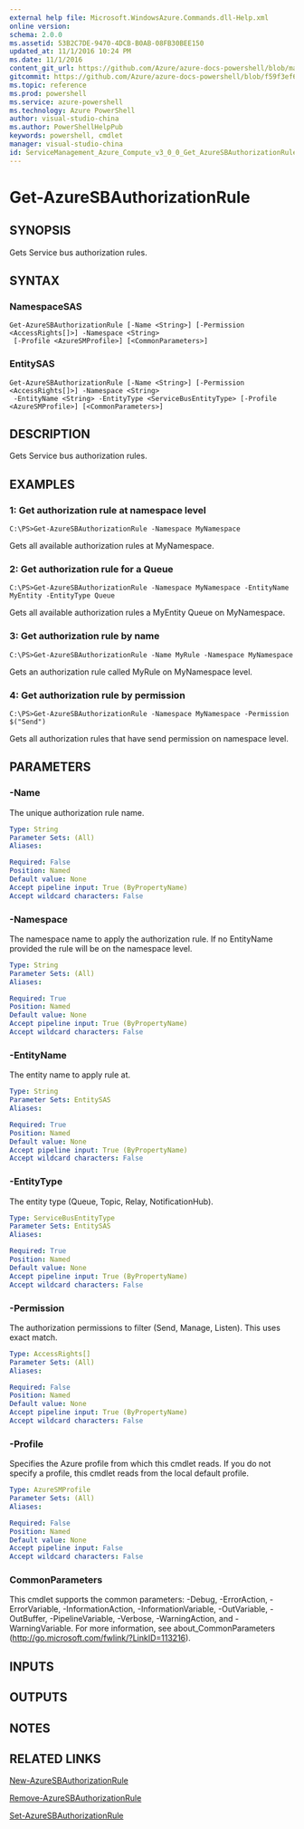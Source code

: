 ```yaml
---
external help file: Microsoft.WindowsAzure.Commands.dll-Help.xml
online version: 
schema: 2.0.0
ms.assetid: 53B2C7DE-9470-4DCB-B0AB-08FB30BEE150
updated_at: 11/1/2016 10:24 PM
ms.date: 11/1/2016
content_git_url: https://github.com/Azure/azure-docs-powershell/blob/master/azureps-cmdlets-docs/ServiceManagement/Azure.Compute/v3.0.0/Get-AzureSBAuthorizationRule.md
gitcommit: https://github.com/Azure/azure-docs-powershell/blob/f59f3ef60bc592383812213e69fd77ba950759ed/azureps-cmdlets-docs/ServiceManagement/Azure.Compute/v3.0.0/Get-AzureSBAuthorizationRule.md
ms.topic: reference
ms.prod: powershell
ms.service: azure-powershell
ms.technology: Azure PowerShell
author: visual-studio-china
ms.author: PowerShellHelpPub
keywords: powershell, cmdlet
manager: visual-studio-china
id: ServiceManagement_Azure_Compute_v3_0_0_Get_AzureSBAuthorizationRule_md
---
```


# Get-AzureSBAuthorizationRule

## SYNOPSIS
Gets Service bus authorization rules.

## SYNTAX

### NamespaceSAS
```
Get-AzureSBAuthorizationRule [-Name <String>] [-Permission <AccessRights[]>] -Namespace <String>
 [-Profile <AzureSMProfile>] [<CommonParameters>]
```

### EntitySAS
```
Get-AzureSBAuthorizationRule [-Name <String>] [-Permission <AccessRights[]>] -Namespace <String>
 -EntityName <String> -EntityType <ServiceBusEntityType> [-Profile <AzureSMProfile>] [<CommonParameters>]
```

## DESCRIPTION
Gets Service bus authorization rules.

## EXAMPLES

### 1: Get authorization rule at namespace level
```
C:\PS>Get-AzureSBAuthorizationRule -Namespace MyNamespace
```

Gets all available authorization rules at MyNamespace.

### 2: Get authorization rule for a Queue
```
C:\PS>Get-AzureSBAuthorizationRule -Namespace MyNamespace -EntityName MyEntity -EntityType Queue
```

Gets all available authorization rules a MyEntity Queue on MyNamespace.

### 3: Get authorization rule by name
```
C:\PS>Get-AzureSBAuthorizationRule -Name MyRule -Namespace MyNamespace
```

Gets an authorization rule called MyRule on MyNamespace level.

### 4: Get authorization rule by permission
```
C:\PS>Get-AzureSBAuthorizationRule -Namespace MyNamespace -Permission $("Send")
```

Gets all authorization rules that have send permission on namespace level.

## PARAMETERS

### -Name
The unique authorization rule name.

```yaml
Type: String
Parameter Sets: (All)
Aliases: 

Required: False
Position: Named
Default value: None
Accept pipeline input: True (ByPropertyName)
Accept wildcard characters: False
```

### -Namespace
The namespace name to apply the authorization rule.
If no EntityName provided the rule will be on the namespace level.

```yaml
Type: String
Parameter Sets: (All)
Aliases: 

Required: True
Position: Named
Default value: None
Accept pipeline input: True (ByPropertyName)
Accept wildcard characters: False
```

### -EntityName
The entity name to apply rule at.

```yaml
Type: String
Parameter Sets: EntitySAS
Aliases: 

Required: True
Position: Named
Default value: None
Accept pipeline input: True (ByPropertyName)
Accept wildcard characters: False
```

### -EntityType
The entity type (Queue, Topic, Relay, NotificationHub).

```yaml
Type: ServiceBusEntityType
Parameter Sets: EntitySAS
Aliases: 

Required: True
Position: Named
Default value: None
Accept pipeline input: True (ByPropertyName)
Accept wildcard characters: False
```

### -Permission
The authorization permissions to filter (Send, Manage, Listen).
This uses exact match.

```yaml
Type: AccessRights[]
Parameter Sets: (All)
Aliases: 

Required: False
Position: Named
Default value: None
Accept pipeline input: True (ByPropertyName)
Accept wildcard characters: False
```

### -Profile
Specifies the Azure profile from which this cmdlet reads.
If you do not specify a profile, this cmdlet reads from the local default profile.

```yaml
Type: AzureSMProfile
Parameter Sets: (All)
Aliases: 

Required: False
Position: Named
Default value: None
Accept pipeline input: False
Accept wildcard characters: False
```

### CommonParameters
This cmdlet supports the common parameters: -Debug, -ErrorAction, -ErrorVariable, -InformationAction, -InformationVariable, -OutVariable, -OutBuffer, -PipelineVariable, -Verbose, -WarningAction, and -WarningVariable. For more information, see about_CommonParameters (http://go.microsoft.com/fwlink/?LinkID=113216).

## INPUTS

## OUTPUTS

## NOTES

## RELATED LINKS

[New-AzureSBAuthorizationRule](xref:ServiceManagement/Azure.Compute/v3.0.0/New-AzureSBAuthorizationRule.md)

[Remove-AzureSBAuthorizationRule](xref:ServiceManagement/Azure.Compute/v3.0.0/Remove-AzureSBAuthorizationRule.md)

[Set-AzureSBAuthorizationRule](xref:ServiceManagement/Azure.Compute/v3.0.0/Set-AzureSBAuthorizationRule.md)


